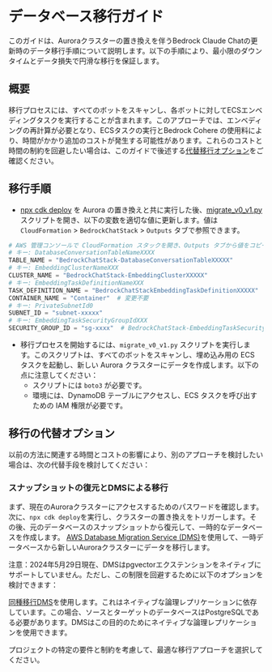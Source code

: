 # データベース移行ガイド

このガイドは、Auroraクラスターの置き換えを伴うBedrock Claude Chatの更新時のデータ移行手順について説明します。以下の手順により、最小限のダウンタイムとデータ損失で円滑な移行を保証します。

## 概要

移行プロセスには、すべてのボットをスキャンし、各ボットに対してECSエンベディングタスクを実行することが含まれます。このアプローチでは、エンベディングの再計算が必要となり、ECSタスクの実行とBedrock Cohere の使用料により、時間がかかり追加のコストが発生する可能性があります。これらのコストと時間の制約を回避したい場合は、このガイドで後述する[代替移行オプション](#alternative-migration-options)をご確認ください。

## 移行手順

- [npx cdk deploy](../README.md#deploy-using-cdk) を Aurora の置き換えと共に実行した後、[migrate_v0_v1.py](./migrate_v0_v1.py) スクリプトを開き、以下の変数を適切な値に更新します。値は `CloudFormation` > `BedrockChatStack` > `Outputs` タブで参照できます。

```py
# AWS 管理コンソールで CloudFormation スタックを開き、Outputs タブから値をコピーします。
# キー: DatabaseConversationTableNameXXXX
TABLE_NAME = "BedrockChatStack-DatabaseConversationTableXXXXX"
# キー: EmbeddingClusterNameXXX
CLUSTER_NAME = "BedrockChatStack-EmbeddingClusterXXXXX"
# キー: EmbeddingTaskDefinitionNameXXX
TASK_DEFINITION_NAME = "BedrockChatStackEmbeddingTaskDefinitionXXXXX"
CONTAINER_NAME = "Container"  # 変更不要
# キー: PrivateSubnetId0
SUBNET_ID = "subnet-xxxxx"
# キー: EmbeddingTaskSecurityGroupIdXXX
SECURITY_GROUP_ID = "sg-xxxx"  # BedrockChatStack-EmbeddingTaskSecurityGroupXXXXX
```

- 移行プロセスを開始するには、`migrate_v0_v1.py` スクリプトを実行します。このスクリプトは、すべてのボットをスキャンし、埋め込み用の ECS タスクを起動し、新しい Aurora クラスターにデータを作成します。以下の点に注意してください：
  - スクリプトには `boto3` が必要です。
  - 環境には、DynamoDB テーブルにアクセスし、ECS タスクを呼び出すための IAM 権限が必要です。

## 移行の代替オプション

以前の方法に関連する時間とコストの影響により、別のアプローチを検討したい場合は、次の代替手段を検討してください：

### スナップショットの復元とDMSによる移行

まず、現在のAuroraクラスターにアクセスするためのパスワードを確認します。次に、`npx cdk deploy`を実行し、クラスターの置き換えをトリガーします。その後、元のデータベースのスナップショットから復元して、一時的なデータベースを作成します。
[AWS Database Migration Service (DMS)](https://aws.amazon.com/dms/)を使用して、一時データベースから新しいAuroraクラスターにデータを移行します。

注意：2024年5月29日現在、DMSはpgvectorエクステンションをネイティブにサポートしていません。ただし、この制限を回避するために以下のオプションを検討できます：

[同種移行DMS](https://docs.aws.amazon.com/dms/latest/userguide/dm-migrating-data.html)を使用します。これはネイティブな論理レプリケーションに依存しています。この場合、ソースとターゲットのデータベースはPostgreSQLである必要があります。DMSはこの目的のためにネイティブな論理レプリケーションを使用できます。

プロジェクトの特定の要件と制約を考慮して、最適な移行アプローチを選択してください。